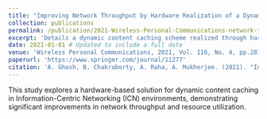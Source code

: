 ```yaml
---
title: "Improving Network Throughput by Hardware Realization of a Dynamic Content Caching Scheme for Information-Centric Networking (ICN)"
collection: publications
permalink: /publication/2021-Wireless-Personal-Communications-network-throughput
excerpt: 'Details a dynamic content caching scheme realized through hardware for ICN, aimed at improving network throughput.'
date: 2021-01-01 # Updated to include a full date
venue: 'Wireless Personal Communications, 2021, Vol. 116, No. 4, pp.2873-2898'
paperurl: 'https://www.springer.com/journal/11277'
citation: 'A. Ghosh, B. Chakraborty, A. Raha, A. Mukherjee. (2021). "Improving Network Throughput by Hardware Realization of a Dynamic Content Caching Scheme for Information-Centric Networking (ICN)." <i>Wireless Personal Communications, 2021</i>, Vol. 116, No. 4, pp.2873-2898.'
---
```



This study explores a hardware-based solution for dynamic content caching in Information-Centric Networking (ICN) environments, demonstrating significant improvements in network throughput and resource utilization.
